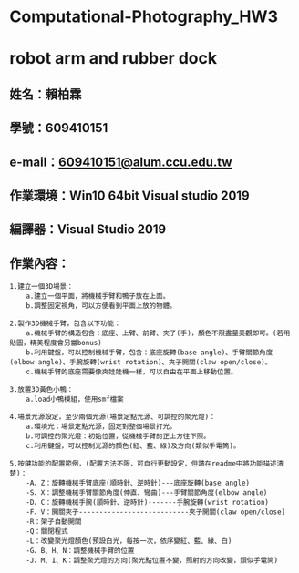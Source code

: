 # Computational-Photography_HW3
# robot arm and rubber dock
## 姓名：賴柏霖
## 學號：609410151
## e-mail：609410151@alum.ccu.edu.tw
## 作業環境：Win10 64bit Visual studio 2019
## 編譯器：Visual Studio 2019
## 作業內容：
	1.建立一個3D場景：
		a.建立一個平面，將機械手臂和鴨子放在上面。
		b.調整固定視角，可以方便看到平面上放的物體。

	2.製作3D機械手臂，包含以下功能：
		a.機械手臂的構造包含：底座、上臂、前臂、夾子(手)，顏色不限盡量美觀即可。(若用貼圖，精美程度會另當bonus)
		b.利用鍵盤，可以控制機械手臂，包含：底座旋轉(base angle)、手臂關節角度(elbow angle)、手腕旋轉(wrist rotation)、夾子開關(claw open/close)。
		c.機械手臂的底座需要像夾娃娃機一樣，可以自由在平面上移動位置。
	
	3.放置3D黃色小鴨：
		a.load小鴨模組，使用smf檔案

	4.場景光源設定，至少兩個光源(場景定點光源、可調控的聚光燈)：
		a.環境光：場景定點光源，固定對整個場景打光。
		b.可調控的聚光燈：初始位置，從機械手臂的正上方往下照。
		c.利用鍵盤，可以控制光源的顏色(紅、藍、綠)及方向(類似手電筒)。

	5.按鍵功能的配置範例，(配置方法不限，可自行更動設定，但請在readme中將功能描述清楚)：
		-A、Z：旋轉機械手臂底座(順時針、逆時針)---底座旋轉(base angle)
		-S、X：調整機械手臂關節角度(伸直、彎曲)---手臂關節角度(elbow angle)
		-D、C：旋轉機械手腕(順時針、逆時針)-------手腕旋轉(wrist rotation)
		-F、V：開關夾子---------------------------夾子開關(claw open/close)
		-R：架子自動開關
		-Q：關閉程式
		-L：改變聚光燈顏色(預設白光，每按一次，依序變紅、藍、綠、白)
		-G、B、H、N：調整機械手臂的位置
		-J、M、I、K：調整聚光燈的方向(聚光點位置不變，照射的方向改變，類似手電筒)
		

